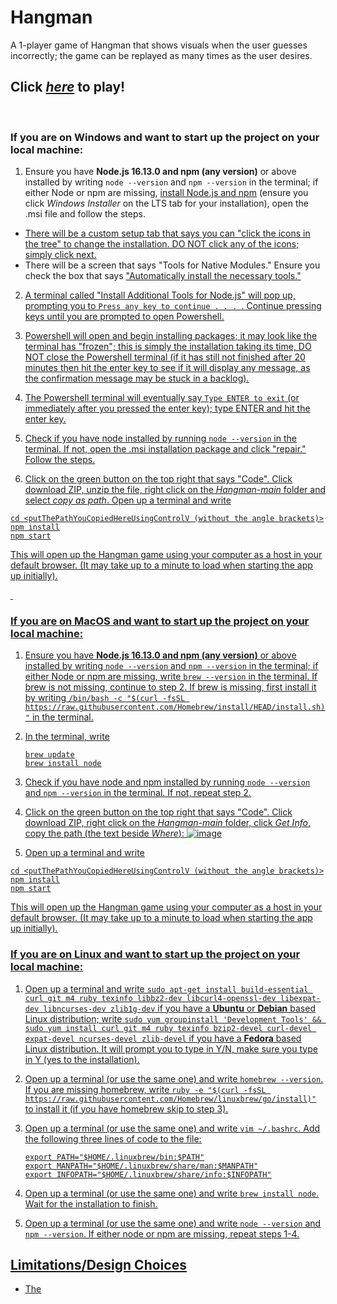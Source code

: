 # Hangman
A 1-player game of Hangman that shows visuals when the user guesses incorrectly; the game can be replayed as many times as the user desires.

## **Click [*here*](https://prempreetbrar.github.io/Hangman/) to play!**

&nbsp;

### If you are on Windows and want to start up the project on your local machine:

1. Ensure you have **Node.js 16.13.0 and npm (any version)** or above installed by writing ```node --version``` and ```npm --version``` in the terminal; if either Node or npm are missing, [install Node.js and npm](https://nodejs.org/en/download/) (ensure you click *Windows Installer* on the LTS tab for your installation), open the .msi file and follow the steps.
<ul>
  <li><u>There will be a custom setup tab that says you can "click the icons in the tree" to change the installation. DO NOT click any of the icons; simply click next.</u></li>
  <li>There will be a screen that says "Tools for Native Modules." Ensure you check the box that says <u>"Automatically install the necessary tools."<u></li>
</ul>
  
  
2. A terminal called "Install Additional Tools for Node.js" will pop up, prompting you to ```Press any key to continue . . . ```. Continue pressing keys until you are prompted to open Powershell.

3. Powershell will open and begin installing packages; it may look like the terminal has "frozen"; this is simply the installation taking its time, DO NOT close the Powershell terminal (if it has still not finished after 20 minutes then hit the enter key to see if it will display any message, as the confirmation message may be stuck in a backlog). 

4. The Powershell terminal will eventually say ```Type ENTER to exit``` (or immediately after you pressed the enter key); type ENTER and hit the enter key.

5. Check if you have node installed by running ```node --version``` in the terminal. If not, open the .msi installation package and click "repair." Follow the steps.

6. Click on the green button on the top right that says "Code". Click download ZIP, unzip the file, right click on the *Hangman-main* folder and select *copy as path*. Open up a terminal and write

```
cd <putThePathYouCopiedHereUsingControlV (without the angle brackets)>
npm install
npm start
```
This will open up the Hangman game using your computer as a host in your default browser. (It may take up to a minute to load when starting the app up initially).

&nbsp;
    
### If you are on MacOS and want to start up the project on your local machine:
    
1. Ensure you have **Node.js 16.13.0 and npm (any version)** or above installed by writing ```node --version``` and ```npm --version``` in the terminal; if either Node or npm are missing, write ```brew --version``` in the terminal. If brew is not missing, continue to step 2. If brew is missing, first install it by writing 
    ```/bin/bash -c "$(curl -fsSL https://raw.githubusercontent.com/Homebrew/install/HEAD/install.sh)"```
in the terminal. 
2. In the terminal, write
    
    ```
    brew update
    brew install node
    ```

3. Check if you have node and npm installed by running ```node --version``` and ```npm --version``` in the terminal. If not, repeat step 2.
    
4. Click on the green button on the top right that says "Code". Click download ZIP, right click on the *Hangman-main* folder, click *Get Info*, copy the path (the text beside *Where*): 
![image](https://user-images.githubusercontent.com/89614923/177059031-e221486f-dfcd-4d1a-b864-e04de2f3e93d.png)
    
5. Open up a terminal and write

```
cd <putThePathYouCopiedHereUsingControlV (without the angle brackets)>
npm install
npm start
```
This will open up the Hangman game using your computer as a host in your default browser. (It may take up to a minute to load when starting the app up initially).
    
### If you are on Linux and want to start up the project on your local machine:
    
1. Open up a terminal and write ```sudo apt-get install build-essential curl git m4 ruby texinfo libbz2-dev libcurl4-openssl-dev libexpat-dev libncurses-dev zlib1g-dev``` if you have a **Ubuntu** or **Debian**  based Linux distribution; write ```sudo yum groupinstall 'Development Tools' && sudo yum install curl git m4 ruby texinfo bzip2-devel curl-devel expat-devel ncurses-devel zlib-devel``` if you have a **Fedora** based Linux distribution. It will prompt you to type in Y/N, make sure you type in Y (yes to the installation).

2. Open up a terminal (or use the same one) and write ```homebrew --version```. If you are missing homebrew, write ```ruby -e "$(curl -fsSL https://raw.githubusercontent.com/Homebrew/linuxbrew/go/install)"``` to install it (if you have homebrew skip to step 3).
    
3. Open up a terminal (or use the same one) and write ```vim ~/.bashrc```. Add the following three lines of code to the file:
    
    ```
    export PATH="$HOME/.linuxbrew/bin:$PATH"
    export MANPATH="$HOME/.linuxbrew/share/man:$MANPATH"
    export INFOPATH="$HOME/.linuxbrew/share/info:$INFOPATH"
    ```
    
4. Open up a terminal (or use the same one) and write ```brew install node```. Wait for the installation to finish.

5. Open up a terminal (or use the same one) and write ```node --version``` and ```npm --version```. If either node or npm are missing, repeat steps 1-4.
    
    
## Limitations/Design Choices

- The
